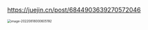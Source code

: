 https://juejin.cn/post/6844903639270572046

<img src="/Users/pulinghao/Library/Application Support/typora-user-images/image-20220818000605192.png" alt="image-20220818000605192" style="zoom:50%;" />